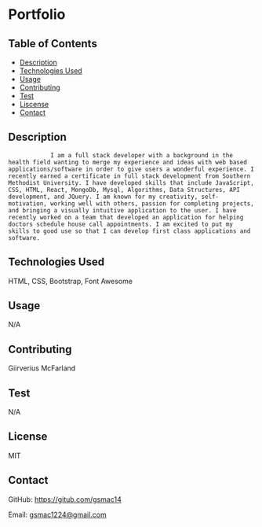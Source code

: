 
  # Portfolio
  
  ## Table of Contents
  * [Description](#description)
  * [Technologies Used](#technologies)
  * [Usage](#usage)
  * [Contributing](#contributing)
  * [Test](#test)
  * [Liscense](#liscense)
  * [Contact](#contact)
  
  ## Description
                I am a full stack developer with a background in the health field wanting to merge my experience and ideas with web based applications/software in order to give users a wonderful experience. I recently earned a certificate in full stack development from Southern Methodist University. I have developed skills that include JavaScript, CSS, HTML, React, MongoDb, Mysql, Algorithms, Data Structures, API development, and JQuery. I am known for my creativity, self-motivation, working well with others, passion for completing projects, and bringing a visually intuitive application to the user. I have recently worked on a team that developed an application for helping doctors schedule house call appointments. I am excited to put my skills to good use so that I can develop first class applications and software.

  ## Technologies Used
  HTML, CSS, Bootstrap, Font Awesome
  
  ## Usage
  N/A
  
  ## Contributing 
  Giirverius McFarland

  ## Test
  N/A 

  ## License
  MIT

  ## Contact
  GitHub: https://gitub.com/gsmac14

  Email: gsmac1224@gmail.com

